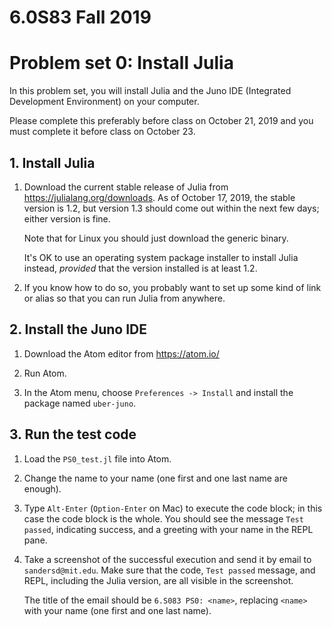 # 6.0S83 Fall 2019
# Problem set 0: Install Julia

In this problem set, you will install Julia and the Juno IDE (Integrated Development Environment) on your computer.

Please complete this preferably before class on October 21, 2019 and you must complete it before class on October 23.

## 1. Install Julia

1. Download the current stable release of Julia from https://julialang.org/downloads. As of October 17, 2019, the stable version is 1.2, but version 1.3 should come out within the next few days; either version is fine.

    Note that for Linux you should just download the generic binary.

    It's OK to use an operating system package installer to install Julia instead, *provided* that the version installed is at least 1.2.

2. If you know how to do so, you probably want to set up some kind of link or alias so that you can run Julia from anywhere.


## 2. Install the Juno IDE

1. Download the Atom editor from https://atom.io/

2. Run Atom.

3. In the Atom menu, choose `Preferences -> Install` and install the package named `uber-juno`.


## 3. Run the test code

1. Load the `PS0_test.jl` file into Atom.

2. Change the name to your name (one first and one last name are enough).

3. Type `Alt-Enter` (`Option-Enter` on Mac) to execute the code block; in this case the code block is the whole. You should see the message `Test passed`, indicating success, and a greeting with your name in the REPL pane.

4. Take a screenshot of the successful execution and send it by email to `sandersd@mit.edu`. Make sure that the code, `Test passed` message, and REPL, including the Julia version, are all visible in the screenshot.

    The title of the email should be `6.S083 PS0: <name>`, replacing `<name>` with your name (one first and one last name).
